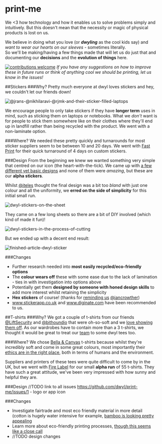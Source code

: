 # print-me
We <3 how technology and how it enables us to solve problems simply and intuitively. But this doesn't mean that the necessity or magic of physical products is lost on us.    

We believe in doing what you love (or _**dwyling**_ as the cool kids say) and _want to wear our hearts on our sleeves_ - sometimes literally.    
So we'll be making/having a few things made that will let us do just that and documenting our **decisions** and the **evolution of things** here.

[![contributions welcome](https://img.shields.io/badge/contributions-welcome-brightgreen.svg?style=flat)](https://github.com/dwyl/print-me/issues) _If you have any suggestions on how to improve these in future runs or think of anything cool we *should* be printing, let us know in the issues!_

##Stickers
###Why?
Pretty much everyone at dwyl loves stickers and hey, we couldn't let our friends down!

![@jrans-@nikhilaravi-@rjmk-and-their-sticker-filled-laptops](https://cloud.githubusercontent.com/assets/4185328/8397354/6a1bffec-1dc0-11e5-8c3a-3c228f1fa0e6.jpg)

We encourage people to only take stickers if they have **longer term** uses in mind, such as sticking them on laptops or notebooks. What we _don't_ want is for people to stick them somewhere like on their clothes where they'll end up in landfill rather than being recycled with the product. We went with a non-laminate option.

###Where?
We needed these pretty quickly and turnarounds for most sticker suppliers seem to be between 10 and 20 days. We went with [Fast Print](http://www.fastprint.co.uk/adhesive-stickers-labels/gloss-stickers.html) for their quick turnaround of 4 days on custom stickers.

###Design
From the beginning we knew we wanted something very simple that centred on our icon (the heart-with-the-tick). We came up with [a few different yet basic designs](https://github.com/dwyl/start-here/issues/17) and none of them were _amazing_, but these are our **alpha stickers**.    

Whilst [@iteles](http://www.github.com/iteles) thought the final design was a bit too _bland_ with just one colour and all the uniformity, we **erred on the side of simplicity** for this initial small run.

![dwyl-stickers-on-the-sheet](https://cloud.githubusercontent.com/assets/4185328/8397528/9a12179e-1dc6-11e5-82a2-94a24edf24a8.jpg)

They came on a few long sheets so there are a bit of DIY involved (which kind of made it fun)!    

![dwyl-stickers-in-the-process-of-cutting](https://cloud.githubusercontent.com/assets/4185328/8397977/b1b08d76-1dd6-11e5-8433-ea88775151a4.jpg)

But we ended up with a decent end result:

![finished-article-dwyl-sticker](https://cloud.githubusercontent.com/assets/4185328/8397526/99f6dfa6-1dc6-11e5-96a2-4df9c7cf3764.jpg)


###Changes
+ Further research needed into **most easily recycled/eco-friendly options**
+ The **colour wears off** these with some ease due to the lack of lamination - ties in with investigation into options above
+ Potentially get them **designed by someone with honed design skills** to add more interest whilst retaining the simplicity
+ **Hex stickers** of course! (thanks for [reminding us](https://github.com/dwyl/start-here/issues/17#issuecomment-116333887) [@iancrowther](http://www.github.com/iancrowther))
+ www.stickerapp.co.uk and www.diginate.com have been recommended to us.


##T-shirts
###Why?
We got a couple of t-shirts from our friends [@LiftSecurity](https://twitter.com/liftsecurity) and [@bithoundio](https://twitter.com/bithoundio) that were oh-so-soft and we [love showing them off](https://twitter.com/iteles/status/611945513424957440). As our wardrobes have to contain more than a 3 t-shirts, we thought it would be great to treat our [team](https://github.com/orgs/dwyl/teams/doers) to some dwyl tees too.

###Where?
We chose [Bella & Canvas](http://www.bellacanvas.com/about-us) t-shirts because whilst they're incredibly soft and come in some great colours, most importantly their [ethics are in the right place](http://www.bellacanvas.com/responsible-ts), both in terms of humans and the environment.    

Suppliers and printers of these tees were quite difficult to come by in the UK, but we went with [Fire Label](http://www.firelabel.co.uk/) for our small **alpha run** of 55 t-shirts. They have such a great attitude, we've been very impressed with how sunny and helpful they are.

###Design
//TODO link to all issues
https://github.com/dwyl/print-me/issues/1 - logo or app icon


###Changes
+ Investigate fairtrade and most eco friendly material in more detail (cotton is hugely water intensive for example, [bamboo is looking pretty appealing](http://bambooclothing.co.uk/good_for_the_environment.html)
+ Learn more about eco-friendly printing processes, [though this seems like a close call](https://rapanuiclothing.com/eco-friendly-screen-printing/)
+ //TODO design changes